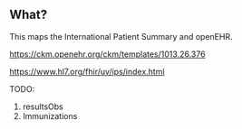 ## What?
This maps the International Patient Summary and openEHR.

https://ckm.openehr.org/ckm/templates/1013.26.376

https://www.hl7.org/fhir/uv/ips/index.html


TODO:
1. resultsObs
2. Immunizations